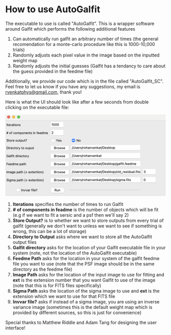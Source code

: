 # How to use AutoGalfit

The executable to use is called "AutoGalfit". This is a wrapper software around Galfit which performs the following additional features

1. Can automatically run galfit an arbitrary number of times (the general recomendation for a monte-carlo procedure like this is 1000-10,000 trials)
2. Randomly adjusts each pixel value in the image based on the inputted weight map
2. Randomly adjusts the initial guesses (Galfit has a tendancy to care about the guess provided in the feedme file)

Additionally, we provide our code which is in the file called "AutoGalfit_SC". Feel free to let us know if you have any suggestions, my email is rvenkatphys@gmail.com, thank you!

Here is what the UI should look like after a few seconds from double clicking on the executable file:

![UI](UI.png)

1. **Iterations** specifies the number of times to run Galfit
2. **# of components in feadme** is the number of objects which will be fit (e.g if we want to fit a sersic and a psf then we'll say 2)
3. **Store Output?** is to whether we want to store outputs from every trial of galfit (generally we don't want to unless we want to see if something is wrong, this can be a lot of storage)
4. **Directory to Output** asks where we want to store all the AutoGalfit output files
5. **Galfit directory** asks for the location of your Galfit executable file in your system (note, not the location of the AutoGalfit executable)
6. **Feedme Path** asks for the location in your system of the galfit feedme file you want to use (note that the PSF image should be in the same directory as the feedme file)  
7. **Image Path** asks for the location of the input image to use for fitting and **ext** is the extension number that you want Galfit to use of the image (note that this is for FITS files specifically)
8. **Sigma Path** asks the location of the sigma image to use and **ext** is the extension which we want to use for that FITS file
9. **Invvar file?** asks if instead of a sigma image, you are using an inverse variance image (sometimes this is the default weight map which is provided by different sources, so this is just for convenience) 

Special thanks to Matthew Riddle and Adam Tang for designing the user interface!
